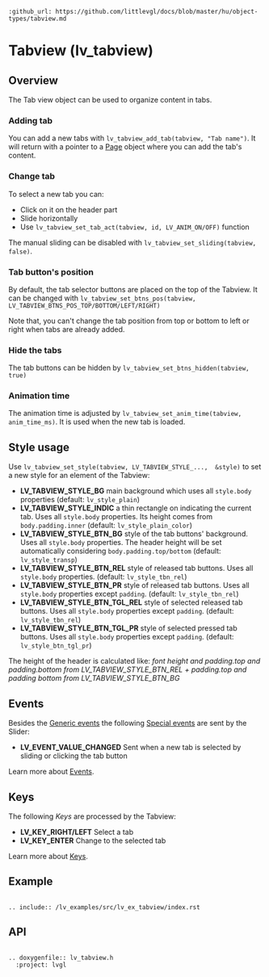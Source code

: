 ```eval_rst
:github_url: https://github.com/littlevgl/docs/blob/master/hu/object-types/tabview.md
```
# Tabview (lv_tabview)

## Overview

The Tab view object can be used to organize content in tabs. 

### Adding tab
You can add a new tabs with `lv_tabview_add_tab(tabview, "Tab name")`. It will return with a pointer to a [Page](/object-types/page) object where you can add the tab's content.

### Change tab
To select a new tab you can:
- Click on it on the header part
- Slide horizontally 
- Use `lv_tabview_set_tab_act(tabview, id, LV_ANIM_ON/OFF)` function

The manual sliding can be disabled with `lv_tabview_set_sliding(tabview, false)`.

### Tab button's position

By default, the tab selector buttons are placed on the top of the Tabview. It can be changed with `lv_tabview_set_btns_pos(tabview, LV_TABVIEW_BTNS_POS_TOP/BOTTOM/LEFT/RIGHT)`

Note that, you can't change the tab position from top or bottom to left or right when tabs are already added.


### Hide the tabs

The tab buttons can be hidden by `lv_tabview_set_btns_hidden(tabview, true)`

### Animation time

The animation time is adjusted by `lv_tabview_set_anim_time(tabview, anim_time_ms)`. It is used when the new tab is loaded.

## Style usage

Use `lv_tabview_set_style(tabview, LV_TABVIEW_STYLE_...,  &style)` to set a new style for an element of the Tabview:

- **LV_TABVIEW_STYLE_BG** main background which uses all `style.body` properties (default: `lv_style_plain`)
- **LV_TABVIEW_STYLE_INDIC** a thin rectangle on indicating the current tab. Uses all `style.body` properties. Its height comes from `body.padding.inner` (default: `lv_style_plain_color`)
- **LV_TABVIEW_STYLE_BTN_BG** style of the tab buttons' background. Uses all `style.body` properties. The header height will be set automatically considering `body.padding.top/bottom` (default: `lv_style_transp`)
- **LV_TABVIEW_STYLE_BTN_REL** style of released tab buttons. Uses all `style.body` properties.  (default: `lv_style_tbn_rel`)
- **LV_TABVIEW_STYLE_BTN_PR** style of released tab buttons. Uses all `style.body` properties except `padding`.  (default: `lv_style_tbn_rel`)
- **LV_TABVIEW_STYLE_BTN_TGL_REL** style of selected released tab buttons. Uses all `style.body` properties except `padding`.  (default: `lv_style_tbn_rel`)
- **LV_TABVIEW_STYLE_BTN_TGL_PR** style of selected pressed tab buttons. Uses all `style.body` properties except `padding`.  (default: `lv_style_btn_tgl_pr`)

The height of the header is calculated like:
*font height and padding.top and padding.bottom from LV_TABVIEW_STYLE_BTN_REL + padding.top and padding bottom from LV_TABVIEW_STYLE_BTN_BG*

## Events
Besides the [Generic events](/overview/event.html#generic-events) the following [Special events](/overview/event.html#special-events) are sent by the Slider:
- **LV_EVENT_VALUE_CHANGED** Sent when a new tab is selected by sliding or clicking the tab button

Learn more about [Events](/overview/event).

## Keys

The following *Keys* are processed by the Tabview:
- **LV_KEY_RIGHT/LEFT** Select a tab
- **LV_KEY_ENTER** Change to the selected tab

Learn more about [Keys](/overview/indev).


## Example

```eval_rst

.. include:: /lv_examples/src/lv_ex_tabview/index.rst

```

## API 

```eval_rst

.. doxygenfile:: lv_tabview.h
  :project: lvgl
        
```

